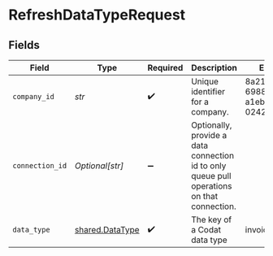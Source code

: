 # RefreshDataTypeRequest


## Fields

| Field                                                                                      | Type                                                                                       | Required                                                                                   | Description                                                                                | Example                                                                                    |
| ------------------------------------------------------------------------------------------ | ------------------------------------------------------------------------------------------ | ------------------------------------------------------------------------------------------ | ------------------------------------------------------------------------------------------ | ------------------------------------------------------------------------------------------ |
| `company_id`                                                                               | *str*                                                                                      | :heavy_check_mark:                                                                         | Unique identifier for a company.                                                           | 8a210b68-6988-11ed-a1eb-0242ac120002                                                       |
| `connection_id`                                                                            | *Optional[str]*                                                                            | :heavy_minus_sign:                                                                         | Optionally, provide a data connection id to only queue pull operations on that connection. |                                                                                            |
| `data_type`                                                                                | [shared.DataType](../../models/shared/datatype.md)                                         | :heavy_check_mark:                                                                         | The key of a Codat data type                                                               | invoices                                                                                   |